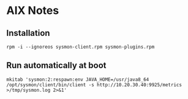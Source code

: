 # AIX Notes

## Installation

```shell
rpm -i --ignoreos sysmon-client.rpm sysmon-plugins.rpm
```

## Run automatically at boot

```shell
mkitab 'sysmon:2:respawn:env JAVA_HOME=/usr/java8_64 /opt/sysmon/client/bin/client -s http://10.20.30.40:9925/metrics >/tmp/sysmon.log 2>&1'
```

